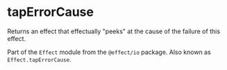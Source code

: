 # tapErrorCause

Returns an effect that effectually "peeks" at the cause of the failure of
this effect.

Part of the `Effect` module from the `@effect/io` package. Also known as `Effect.tapErrorCause`.
